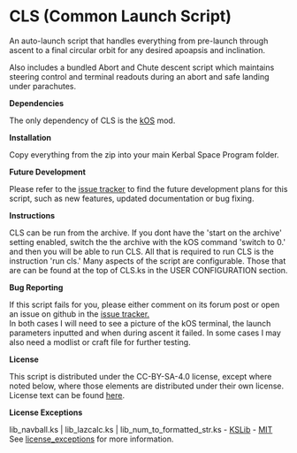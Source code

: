CLS (Common Launch Script)
==========================

An auto-launch script that handles everything from pre-launch through ascent to a final circular orbit for any desired apoapsis and inclination.

Also includes a bundled Abort and Chute descent script which maintains steering control and terminal readouts during an abort and safe landing under parachutes.

<b>Dependencies</b>

The only dependency of CLS is the <a href="https://forum.kerbalspaceprogram.com/index.php?/topic/165628-181-kos-v1210-kos-scriptable-autopilot-system/">kOS</a> mod.

<b>Installation</b>

Copy everything from the zip into your main Kerbal Space Program folder.

<b>Future Development</b>

Please refer to the <a href="https://github.com/Qwarkk6/CLS/issues">issue tracker</a> to find the future development plans for this script, such as new features, updated documentation or bug fixing.

<b>Instructions</b>

CLS can be run from the archive. If you dont have the 'start on the archive' setting enabled, switch the the archive with the kOS command 'switch to 0.' and then you will be able to run CLS.
All that is required to run CLS is the instruction 'run cls.' 
Many aspects of the script are configurable. Those that are can be found at the top of CLS.ks in the USER CONFIGURATION section.

<b>Bug Reporting</b>

If this script fails for you, please either comment on its forum post or open an issue on github in the <a href="https://github.com/Qwarkk6/CLS/issues">issue tracker.</a><br>
In both cases I will need to see a picture of the kOS terminal, the launch parameters inputted and when during ascent it failed. In some cases I may also need a modlist or craft file for further testing. 

<b>License</b>

This script is distributed under the CC-BY-SA-4.0 license, except where noted below, where those elements are distributed under their own license.<br>
License text can be found <a href="https://github.com/Qwarkk6/CLS/blob/main/LICENSE.txt">here</a>.

<b>License Exceptions</b>

lib_navball.ks | lib_lazcalc.ks | lib_num_to_formatted_str.ks - <a href="https://github.com/KSP-KOS/KSLib">KSLib</a> - <a href="https://opensource.org/licenses/MIT">MIT</a><br>
See <a href="https://github.com/Qwarkk6/CLS/blob/main/Licensing_Exceptions.md">license_exceptions</a> for more information.